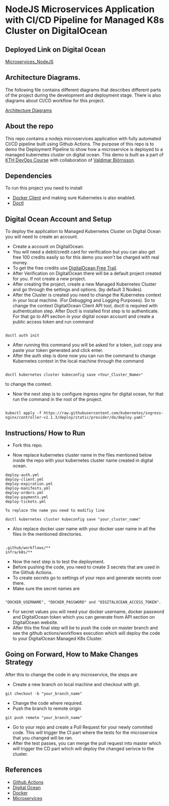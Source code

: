 # NodeJS Microservices Application with CI/CD Pipeline for Managed K8s Cluster on DigitalOcean

## Deployed Link on Digital Ocean
[Microservices_NodeJS](http://www.ticket-to-anywhere.xyz/)

## Architecture Diagrams.
The following file contains different diagrams that describes different parts of the project during the development and deployment stage.
There is also diagrams about CI/CD workflow for this project.

[Architecture Diagrams](https://app.diagrams.net/#G1zbVLeuJBzLkjUENh1qGo0J9elCoDk8Ug)

## About the repo
This repo contains a nodejs microservices application with fully automated CI/CD pipeline built using Github Actions.
The purpose of this repo is to demo the Deployment Pipeline to show how a microservice is deployed to a managed kubernetes cluster on digital ocean.
This demo is built as a part of [KTH DevOps Course](https://github.com/KTH/devops-course) with collaboration of [Valdimar Björnsson](https://github.com/valdimarb13).

## Dependencies
To run this project you need to install

- [Docker Client](https://www.docker.com/get-started/) and making sure Kubernetes is also enabled.
- [Doctl](https://github.com/digitalocean/doctl)

## Digital Ocean Account and Setup
To deploy the application to Managed Kubernetes Cluster on Digital Ocean you will need to create an account.

- Create a account on DigitalOcean.
- You will need a debit/credit card for verification but you can also get free 100 credits easily so for this demo you won't be charged with real money.
- To get the free credits use [DigitalOcean Free Trail](https://try.digitalocean.com/freetrialoffer/).
- After Verification on DigitalOcean there will be a default project created for you. If not create a new project.
- After creating the project, create a new Managed Kubernetes Cluster and go through the settings and options. (by default 3 Nodes).
- After the Cluster is created you need to change the Kubernetes context in your local machine. (For Debugging and Logging Purposes). So to change the context DigitalOcean Client API tool, doctl is required with authentication step. After Doctl is installed first step is to authenticate. For that go to API section in your digital ocean account and create a public access token and run command 
```

doctl auth init

```
- After running this command you will be asked for a token, just copy ana paste your token generated and click enter.
- After the auth step is done now you can run the command to change Kubernetes context in the local machine through the command
```

doctl kubernetes cluster kubeconfig save <Your_Cluster_Name>"

```
to change the context.

- Now the next step is to configure ingress nginx for digital ocean, for that run the command in the root of the project.
```

kubectl apply -f https://raw.githubusercontent.com/kubernetes/ingress-nginx/controller-v1.1.3/deploy/static/provider/do/deploy.yaml"

```

## Instructions/ How to Run

- Fork this repo.

- Now replace kubernetes cluster name in the files mentioned below inside the repo with your kubernetes cluster name created in digital ocean.
```
deploy-auth.yml
deploy-client.yml
deploy-expiration.yml
deploy-manifests.yml
deploy-orders.yml
deploy-payments.yml
deploy-tickets.yml

To replace the name you need to modifiy line

doctl kubernetes cluster kubeconfig save "your_cluster_name"

```
- Also replace docker user name with your docker user name in all the files in the mentioned directories. 
```

.github/workflows/**
infra/k8s/**

```

- Now the next step is to test the deployment.
- Before pushing the code, you need to create 3 secrets that are used in the Github Actions.
- To create secrets go to settings of your repo and generate secrets over there.
- Make sure the secret names are 
```

"DOCKER_USERNAME", "DOCKER_PASSWORD" and "DIGITALOCEAN_ACCESS_TOKEN". 

```
- For secret values you will need your docker username, docker password and DigitalOcean token which you can generate from API section on DigitalOcean website.
- After this the final step will be to push the code on master branch and see the github actions/workflows execution which will deploy the code to your DigitalOcean Managed K8s Cluster.

## Going on Forward, How to Make Changes Strategy

After this to change the code in any microservice, the steps are

- Create a new branch on local machine and checkout with git. 
```
git checkout -b "your_branch_name"

```
- Change the code where required.
- Push the branch to remote origin
```
git push remote "your_branch_name"

```
- Go to your repo and create a Pull Request for your newly commited code. This will trigger the CI part where the tests for the microservice that you changed will be ran.
- After the test passes, you can merge the pull request into master which will trigger the CD part which will deploy the changed serivce to the cluster.

## References

- [Github Actions](https://docs.github.com/en/actions/learn-github-actions/understanding-github-actions)
- [Digital Ocean](https://www.digitalocean.com/)
- [Docker](https://www.docker.com/)
- [Microservices](https://cloud.google.com/learn/what-is-microservices-architecture)
